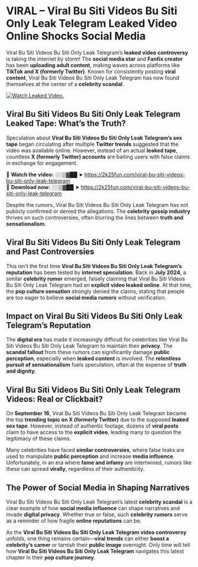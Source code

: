 # VIRAL – Viral Bu Siti Videos Bu Siti Only Leak Telegram Leaked Video Online Shocks Social Media 

Viral Bu Siti Videos Bu Siti Only Leak Telegram’s **leaked video controversy** is taking the internet by storm! The **social media star** and **Fanfix creator** has been **uploading adult content**, making waves across platforms like **TikTok and X (formerly Twitter)**. Known for consistently posting **viral content**, Viral Bu Siti Videos Bu Siti Only Leak Telegram has now found themselves at the center of a **celebrity scandal**.  

[![Watch Leaked Video.](https://miro.medium.com/v2/resize:fit:828/format:webp/1*cilzJN44JGOrTw9NJCrNHA.gif "Watch Leaked Video")](https://2k25fun.com/viral-bu-siti-videos-bu-siti-only-leak-telegram)

## **Viral Bu Siti Videos Bu Siti Only Leak Telegram Leaked Tape: What’s the Truth?**  
Speculation about **Viral Bu Siti Videos Bu Siti Only Leak Telegram’s sex tape** began circulating after multiple **Twitter trends** suggested that the video was available online. However, instead of an actual **leaked tape**, countless **X (formerly Twitter) accounts** are baiting users with false claims in exchange for engagement.  

🔹 **Watch the video:** ░░▒▓██ ➤ https://2k25fun.com/viral-bu-siti-videos-bu-siti-only-leak-telegram  
🔹 **Download now:** ░░▒▓██ ➤ https://2k25fun.com/viral-bu-siti-videos-bu-siti-only-leak-telegram  

Despite the rumors, Viral Bu Siti Videos Bu Siti Only Leak Telegram has not publicly confirmed or denied the allegations. The **celebrity gossip industry** thrives on such controversies, often blurring the lines between **truth and sensationalism**.  

## **Viral Bu Siti Videos Bu Siti Only Leak Telegram and Past Controversies**  
This isn’t the first time **Viral Bu Siti Videos Bu Siti Only Leak Telegram’s reputation** has been tested by **internet speculation**. Back in **July 2024**, a similar **celebrity rumor** emerged, falsely claiming that Viral Bu Siti Videos Bu Siti Only Leak Telegram had an **explicit video leaked online**. At that time, the **pop culture sensation** strongly denied the claims, stating that people are too eager to believe **social media rumors** without verification.  

## **Impact on Viral Bu Siti Videos Bu Siti Only Leak Telegram’s Reputation**  
The **digital era** has made it increasingly difficult for celebrities like Viral Bu Siti Videos Bu Siti Only Leak Telegram to maintain their **privacy**. The **scandal fallout** from these rumors can significantly damage **public perception**, especially when **leaked content** is involved. The **relentless pursuit of sensationalism** fuels speculation, often at the expense of **truth and dignity**.  

## **Viral Bu Siti Videos Bu Siti Only Leak Telegram Videos: Real or Clickbait?**  
On **September 16**, Viral Bu Siti Videos Bu Siti Only Leak Telegram became the top **trending topic on X (formerly Twitter)** due to the supposed **leaked sex tape**. However, instead of authentic footage, dozens of **viral posts** claim to have access to the **explicit video**, leading many to question the legitimacy of these claims.  

Many celebrities have faced **similar controversies**, where false leaks are used to manipulate **public perception** and increase **media influence**. Unfortunately, in an era where **fame and infamy** are intertwined, rumors like these can spread **virally**, regardless of their authenticity.  

## **The Power of Social Media in Shaping Narratives**  
Viral Bu Siti Videos Bu Siti Only Leak Telegram’s latest **celebrity scandal** is a clear example of how **social media influence** can shape narratives and invade **digital privacy**. Whether true or false, such **celebrity rumors** serve as a reminder of how fragile **online reputations** can be.  

As the **Viral Bu Siti Videos Bu Siti Only Leak Telegram video controversy** unfolds, one thing remains certain—**viral trends** can either **boost a celebrity’s career** or tarnish their **public image** overnight. Only time will tell how **Viral Bu Siti Videos Bu Siti Only Leak Telegram** navigates this latest chapter in their **pop culture journey**. 